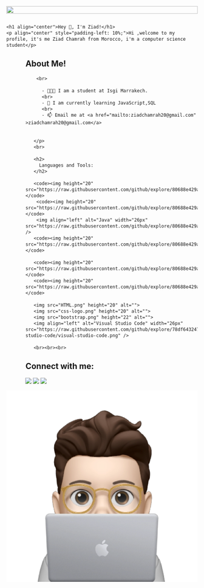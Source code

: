 <!DOCTYPE html>
<html lang="en">
<head>
    <meta charset="UTF-8">
    <meta name="viewport" content="width=device-width, initial-scale=1.0">
    <link rel="stylesheet" href="bootstrap-5.2.3-dist/bootstrap-5.2.3-dist/css/bootstrap.css">
</head>
<body>
    <h1 align="center">
        <img style="width: 100%; height:30%;" src="https://ik.imagekit.io/dfw3q47dv0/the_power_of_dark_side_fPLL-vX6C.gif" />
    </h1>

    <h1 align="center">Hey 👋, I'm Ziad!</h1>
    <p align="center" style="padding-left: 10%;">Hi ,welcome to my profile, it's me Ziad Chamrah from Morocco, i'm a computer science student</p>
  <div class="row">
    <div class="col-6" style="padding-left: 10%;">
       <h2>About Me!</h2>
       <p>
    
        <br>

          - 👨🏽‍💻 I am a student at Isgi Marrakech.
          <br>
          - 🌱 I am currently learning JavaScript,SQL
          <br>
          - 📫 Email me at <a href="mailto:ziadchamrah20@gmail.com" >ziadchamrah20@gmail.com</a>


       </p>
       <br>
       
       <h2>
         Languages and Tools: 
       </h2>
       
       <code><img height="20" src="https://raw.githubusercontent.com/github/explore/80688e429a7d4ef2fca1e82350fe8e3517d3494d/topics/python/python.png"></code>
        <code><img height="20" src="https://raw.githubusercontent.com/github/explore/80688e429a7d4ef2fca1e82350fe8e3517d3494d/topics/javascript/javascript.png"></code>
        <img align="left" alt="Java" width="26px" src="https://raw.githubusercontent.com/github/explore/80688e429a7d4ef2fca1e82350fe8e3517d3494d/topics/java/java.png" />
       <code><img height="20" src="https://raw.githubusercontent.com/github/explore/80688e429a7d4ef2fca1e82350fe8e3517d3494d/topics/mysql/mysql.png"></code>

       <code><img height="20" src="https://raw.githubusercontent.com/github/explore/80688e429a7d4ef2fca1e82350fe8e3517d3494d/topics/git/git.png"></code>
       <code><img height="20" src="https://raw.githubusercontent.com/github/explore/80688e429a7d4ef2fca1e82350fe8e3517d3494d/topics/terminal/terminal.png"></code>

       <img src="HTML.png" height="20" alt="">
       <img src="css-logo.png" height="20" alt="">
       <img src="bootstrap.png" height="22" alt="">
       <img align="left" alt="Visual Studio Code" width="26px" src="https://raw.githubusercontent.com/github/explore/78df643247d429f6cc873026c0622819ad797942/topics/visual-studio-code/visual-studio-code.png" />
       
       <br><br><br>

  <h2>Connect with me:</h2>
  
  <p>
    <a href="https://x.com/ziad_chamrah/"><img src="https://img.shields.io/badge/twitter-%231FA1F1?style=flat&logo=twitter&logoColor=white"/></a>
    <a href="https://www.linkedin.com/in/ziad-chamrah-4b43b02a1/"><img src="https://img.shields.io/badge/linkedin-%230177B5?style=flat&logo=linkedin&logoColor=white"/></a>
    <a href="https://www.instagram.com/invites/contact/?i=tkb8f631dpkc&utm_content=qowru9x"><img src="https://img.shields.io/badge/instagram-%23E4415F?style=flat&logo=instagram&logoColor=white"/></a>
  </p>
    </div>
       <img class="col-5" src="e86be18a-c5b8-4aa9-85fe-c393c150622c.webp" alt="" height="30%">

  </div>
    
</body>
</html>
